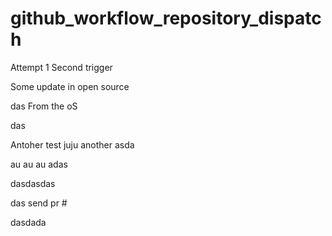# github_workflow_repository_dispatch

Attempt 1
Second trigger


Some update in open source

das
From the oS

das

Antoher test
juju
another 
asda

au au au
adas

dasdasdas


das
send pr #



dasdada
